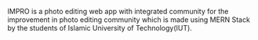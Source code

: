IMPRO is a photo editing web app with integrated community for the improvement in photo editing community which is made using MERN Stack by the students of Islamic University of Technology(IUT).
